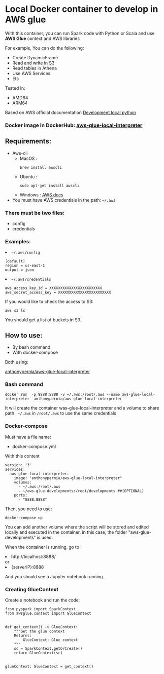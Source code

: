 <div>
<div><h1>Local Docker container to develop in AWS glue</h1>

<p>With this container, you can run Spark code with Python or Scala and use <b>AWS Glue</b> context and AWS libraries</p>
<p>For example, You can do the following:</p>
<ul>
<li>Create DynamicFrame</li>
<li>Read and write in S3</li>
<li>Read tables in Athena</li>
<li>Use AWS Services</li>
<li>Etc</li>
</ul>
</div>
<div>
<p>Tested in:</p>
<ul>
<li>AMD64</li>
<li>ARM64</li>
</ul>
<p>Based on AWS official documentation <a href="https://docs.aws.amazon.com/glue/latest/dg/aws-glue-programming-etl-libraries.html#develop-local-python" rel="noreferrer"  target="_blank">Development local python</a></p>
</div>
<div>
<h3>Docker image in DockerHub:
<a href="https://hub.docker.com/r/anthonypernia/aws-glue-local-interpreter" rel="noreferrer"  target="_blank">aws-glue-local-interpreter</a></h3>
</div>
<div>
<h2>Requirements:</h2>
<ul>
<li>Aws-cli
  <ul>
  <li>MacOS : <pre><code>brew install awscli</code></pre></li>
  <li>Ubuntu : <pre><code>sudo apt-get install awscli</code></pre></li>
  <li>Windows : <a href="https://docs.aws.amazon.com/es_es/cli/latest/userguide/install-cliv2-windows.html" rel="noreferrer"  target="_blank">AWS docs</a></li>
  </ul>
  </li>
<li>You must have AWS credentials in the path: <code>~/.aws</code> </li>
</ul>

<h3>There must be two files:</h3>
<ul>
<li>config</li>
<li>credentials</li>
</ul>

<h3>Examples:</h3>

<li><code>~/.aws/config</code></li>
<pre><code>[default]
region = us-east-1
output = json
</code></pre>

<li><code>~/.aws/credentials</code></li>
<pre><code>aws_access_key_id = XXXXXXXXXXXXXXXXXXXXXXXX
aws_secret_access_key = XXXXXXXXXXXXXXXXXXXXXXXX
</code></pre>
<p>If you would like to check the access to S3:</p>
<pre><code>aws s3 ls
</code></pre>
<p>You should get a list of buckets in S3.</>
</div>
<div>
<h2>How to use:</h2>
<ul>
<li>By bash command</li>
<li>With  docker-compose</li>
</ul>

<p>Both using:<p> 
<a href="https://hub.docker.com/r/anthonypernia/aws-glue-local-interpreter" rel="noreferrer"  target="_blank">anthonypernia/aws-glue-local-interpreter</a>

</div>
<div>
<h3>Bash command</h3>
<pre><code>docker run  -p 8888:8888 -v ~/.aws:/root/.aws --name aws-glue-local-interpreter  anthonypernia/aws-glue-local-interpreter
</code></pre>

<p>It will create the container was-glue-local-interpreter and a volume to share path <code> ~/.aws</code> in <code>/root/.aws</code> to use the same credentials</p>
</div>
<div>
<h3>Docker-compose</h3>

<p>Must have a file name:</p>
<ul><li>docker-compose.yml</li></ul>

<p>With this content</p>
<pre><code>version: '3'
services:
  aws-glue-local-interpreter:
    image: "anthonypernia/aws-glue-local-interpreter"
    volumes:
      - ~/.aws:/root/.aws
      - ~/aws-glue-developments:/root/developments ##(OPTIONAL)
    ports:
      - "8888:8888"
</code></pre>
<p>Then, you need to use:</p>
<pre><code>docker-compose up
</code></pre>

<p>You can add another volume where the script will be stored and edited locally and executed in the container. in this case, the folder "aws-glue-developments" is used.</p>

<p>When the container is running, go to :</p>
<li>http://localhost:8888/</li>
or
<li>{serverIP}:8888</li>
</p>
<p>And you should see a Jupyter notebook running.</p>
</div>
<div>
<h3>Creating GlueContext</h3>
<p>Create a notebook and run the code:</p>
<pre><code>from pyspark import SparkContext
from awsglue.context import GlueContext
</code>
<code>
def get_context() -> GlueContext:
    """Get the glue context
    Returns:
        GlueContext: Glue context
    """    
    sc = SparkContext.getOrCreate()
    return GlueContext(sc)
</code>
<code>
glueContext: GlueContext = get_context()
</code></pre>
</div>
</div>
